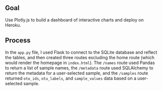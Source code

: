 ## Goal

Use Plotly.js to build a dashboard of interactive charts and deploy on Heroku.

## Process

In the `app.py` file, I used Flask to connect to the SQLite database and reflect the tables, and then created three routes excluding the home route (which would render the homepage in `index.html`). The `/names` route used Pandas to return a list of sample names, the `/metadata` route used SQLAlchemy to return the metadata for a user-selected sample, and the `/samples` route returned `otu_ids`, `otu_labels`, and `sample_values` data based on a user-selected sample.
